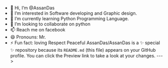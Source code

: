 - 👋 Hi, I’m @AssanDas
- 👀 I’m interested in Software developing and Graphic design.
- 🌱 I’m currently learning Python Programming Language.
- 💞️ I’m looking to collaborate on python
- 📫 Reach me on facebook 
- 😄 Pronouns: Mr.
- ⚡ Fun fact: loving
Respect
Peaceful
AssanDas/AssanDas is a ✨ special ✨ repository because its `README.md` (this file) appears on your GitHub profile.
You can click the Preview link to take a look at your changes.
--->
